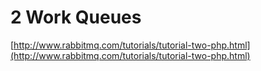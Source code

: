 # 2 Work Queues
[http://www.rabbitmq.com/tutorials/tutorial-two-php.html](http://www.rabbitmq.com/tutorials/tutorial-two-php.html)
